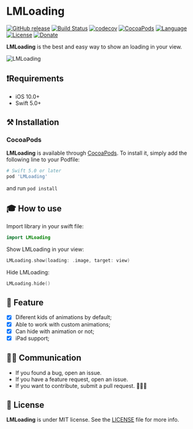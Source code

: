 # LMLoading

[![GitHub release](https://img.shields.io/github/release/thejohnlima/LMLoading.svg)](https://github.com/thejohnlima/LMLoading/releases)
[![Build Status](https://travis-ci.com/thejohnlima/LMLoading.svg?branch=master)](https://travis-ci.com/thejohnlima/LMLoading)
[![codecov](https://codecov.io/gh/thejohnlima/LMLoading/branch/master/graph/badge.svg)](https://codecov.io/gh/thejohnlima/LMLoading)
[![CocoaPods](https://img.shields.io/badge/Cocoa%20Pods-✓-4BC51D.svg?style=flat)](https://cocoapods.org/pods/LMLoading)
[![Language](https://img.shields.io/badge/language-Swift%205.0-orange.svg)](https://developer.apple.com/swift/)
[![License](https://img.shields.io/github/license/thejohnlima/LMLoading.svg)](https://raw.githubusercontent.com/thejohnlima/LMLoading/master/LICENSE)
[![Donate](https://img.shields.io/badge/Donate-PayPal-blue.svg)](https://paypal.me/thejohnlima)

**LMLoading** is the best and easy way to show an loading in your view.

![LMLoading](https://raw.githubusercontent.com/thejohnlima/LMLoading/master/Documents/LMLoading.gif)

## ❗️Requirements

- iOS 10.0+
- Swift 5.0+

## ⚒ Installation

### CocoaPods

**LMLoading** is available through [CocoaPods](https://cocoapods.org/pods/LMLoading). To install
it, simply add the following line to your Podfile:

```ruby
# Swift 5.0 or later
pod 'LMLoading'
```

and run `pod install`

## 🎓 How to use

Import library in your swift file:

```Swift
import LMLoading
```

Show LMLoading in your view:

```Swift
LMLoading.show(loading: .image, target: view)
```

Hide LMLoading:

```swift
LMLoading.hide()
```

## 📱 Feature

- [x] Diferent kids of animations by default;
- [x] Able to work with custom animations;
- [x] Can hide with animation or not;
- [x] iPad support;

## 🙋🏻‍  Communication

- If you found a bug, open an issue.
- If you have a feature request, open an issue.
- If you want to contribute, submit a pull request. 👨🏻‍💻

## 📜 License

**LMLoading** is under MIT license. See the [LICENSE](https://raw.githubusercontent.com/thejohnlima/LMLoading/master/LICENSE) file for more info.
